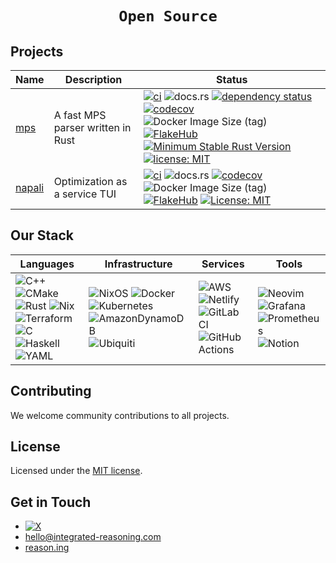 <!-- markdownlint-disable-next-line -->
<div align="center">

# `Open Source`

</div>

## Projects

| Name                                                      | Description                       | Status                                                                                                                    |
| --------------------------------------------------------- | --------------------------------- |-------------------------------------------------------------------------------------------------------------------- |
| [mps](https://github.com/integrated-reasoning/mps)        | A fast MPS parser written in Rust | [![ci](https://github.com/integrated-reasoning/mps/actions/workflows/ci.yml/badge.svg)](https://github.com/integrated-reasoning/mps/actions/workflows/ci.yml) ![docs.rs](https://img.shields.io/docsrs/mps) [![dependency status](https://deps.rs/repo/github/integrated-reasoning/mps/status.svg)](https://deps.rs/repo/github/integrated-reasoning/mps) [![codecov](https://codecov.io/github/integrated-reasoning/mps/graph/badge.svg?token=K0GLHFU1ZF)](https://codecov.io/github/integrated-reasoning/mps) ![Docker Image Size (tag)](https://img.shields.io/docker/image-size/integratedreasoning/mps/latest) [![FlakeHub](https://img.shields.io/endpoint?url=https://flakehub.com/f/integrated-reasoning/mps/badge)](https://flakehub.com/flake/integrated-reasoning/mps) [![Minimum Stable Rust Version](https://img.shields.io/badge/Rust-1.71.1-blue?color=fc8d62&logo=rust)](https://blog.rust-lang.org/2023/08/03/Rust-1.71.1.html) [![license: MIT](https://img.shields.io/badge/License-MIT-blue.svg)](LICENSE-MIT)|
| [napali](https://github.com/integrated-reasoning/napali)  | Optimization as a service TUI     | [![ci](https://github.com/integrated-reasoning/napali/actions/workflows/ci.yml/badge.svg)](https://github.com/integrated-reasoning/napali/actions/workflows/ci.yml) ![docs.rs](https://img.shields.io/docsrs/napali) [![codecov](https://codecov.io/github/integrated-reasoning/napali/graph/badge.svg?token=9T5TT0XE5X)](https://codecov.io/github/integrated-reasoning/napali) ![Docker Image Size (tag)](https://img.shields.io/docker/image-size/integratedreasoning/napali/latest) [![FlakeHub](https://img.shields.io/endpoint?url=https://flakehub.com/f/integrated-reasoning/napali/badge)](https://flakehub.com/flake/integrated-reasoning/napali) [![License: MIT](https://img.shields.io/badge/License-MIT-blue.svg)](LICENSE-MIT) |

## Our Stack

| Languages  | Infrastructure | Services | Tools |
| -----------| -------------- | -------- | ----- |
| ![C++](https://img.shields.io/badge/c++-%2300599C.svg?logo=c%2B%2B&logoColor=white) ![CMake](https://img.shields.io/badge/CMake-%23008FBA.svg?logo=cmake&logoColor=white) ![Rust](https://img.shields.io/badge/rust-%23000000.svg?logo=rust&logoColor=white) ![Nix](https://img.shields.io/badge/NIX-5277C3.svg?logo=NixOS&logoColor=white) ![Terraform](https://img.shields.io/badge/terraform-%235835CC.svg?logo=terraform&logoColor=white) ![C](https://img.shields.io/badge/c-%2300599C.svg?logo=c&logoColor=white) ![Haskell](https://img.shields.io/badge/Haskell-5e5086?logo=haskell&logoColor=white) ![YAML](https://img.shields.io/badge/yaml-%23ffffff.svg?logo=yaml&logoColor=151515) | ![NixOS](https://img.shields.io/badge/NIXOS-5277C3.svg?logo=NixOS&logoColor=white) ![Docker](https://img.shields.io/badge/docker-%230db7ed.svg?logo=docker&logoColor=white) ![Kubernetes](https://img.shields.io/badge/kubernetes-%23326ce5.svg?logo=kubernetes&logoColor=white) ![AmazonDynamoDB](https://img.shields.io/badge/Amazon%20DynamoDB-4053D6?logo=Amazon%20DynamoDB&logoColor=white) ![Ubiquiti](https://img.shields.io/badge/ubiquiti-%230559C9.svg?logo=ubiquiti&logoColor=white) | ![AWS](https://img.shields.io/badge/AWS-%23FF9900.svg?logo=amazon-aws&logoColor=white) ![Netlify](https://img.shields.io/badge/netlify-%23000000.svg?logo=netlify&logoColor=#00C7B7) ![GitLab CI](https://img.shields.io/badge/gitlab%20ci-%23181717.svg?logo=gitlab&logoColor=white) ![GitHub Actions](https://img.shields.io/badge/github%20actions-%232671E5.svg?logo=githubactions&logoColor=white) | ![Neovim](https://img.shields.io/badge/NeoVim-%2357A143.svg?&logo=neovim&logoColor=white) ![Grafana](https://img.shields.io/badge/grafana-%23F46800.svg?logo=grafana&logoColor=white) ![Prometheus](https://img.shields.io/badge/Prometheus-E6522C?logo=Prometheus&logoColor=white) ![Notion](https://img.shields.io/badge/Notion-%23000000.svg?logo=notion&logoColor=white) |

## Contributing

We welcome community contributions to all projects.

## License

Licensed under the [MIT license](http://opensource.org/licenses/MIT>).

## Get in Touch
- [![X](https://img.shields.io/twitter/url?url=https%3A%2F%2Fx.com%2FIntegrateReason&label=%40IntegrateReason)](https://x.com/IntegrateReason)
- [hello@integrated-reasoning.com](mailto:hello@integrated-reasoning.com)
- [reason.ing](https://reason.ing)
